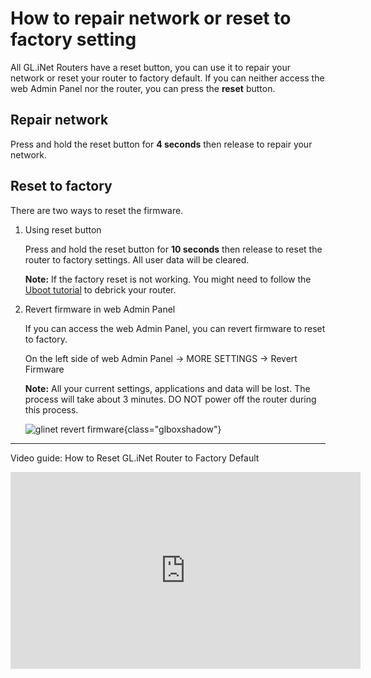 # How to repair network or reset to factory setting

All GL.iNet Routers have a reset button, you can use it to repair your network or reset your router to factory default. If you can neither access the web Admin Panel nor the router, you can press the **reset** button.

## Repair network

Press and hold the reset button for **4 seconds** then release to repair your network.

## Reset to factory

There are two ways to reset the firmware.

1. Using reset button

    Press and hold the reset button for **10 seconds** then release to reset the router to factory settings. All user data will be cleared.

    **Note:** If the factory reset is not working. You might need to follow the [Uboot tutorial](../debrick/) to debrick your router.

2. Revert firmware in web Admin Panel

    If you can access the web Admin Panel, you can revert firmware to reset to factory.

    On the left side of web Admin Panel -> MORE SETTINGS -> Revert Firmware

    **Note:** All your current settings, applications and data will be lost. The process will take about 3 minutes. DO NOT power off the router during this process.

    ![glinet revert firmware](https://static.gl-inet.com/docs/en/3/setup/share/more_settings/revert_firmware.png){class="glboxshadow"}

---

Video guide: How to Reset GL.iNet Router to Factory Default

<iframe width="560" height="315" src="https://www.youtube.com/embed/ON6PtGH_HJw" title="YouTube video player" frameborder="0" allow="accelerometer; autoplay; clipboard-write; encrypted-media; gyroscope; picture-in-picture" allowfullscreen></iframe>
